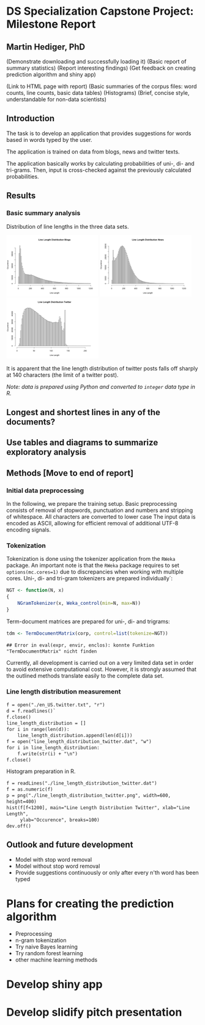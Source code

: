 # DS Specialization Capstone Project: Milestone Report
## Martin Hediger, PhD 

(Demonstrate downloading and successfully loading it)
(Basic report of summary statistics)
(Report interesting findings)
(Get feedback on creating prediction algorithm and shiny app) 

(Link to HTML page with report)
(Basic summaries of the corpus files: word counts, line counts, basic data tables)
(Histograms)
(Brief, concise style, understandable for non-data scientists)


## Introduction
The task is to develop an application that provides suggestions
for words based in words typed by the user.

The application is trained on data from blogs, news and twitter texts.

The application basically works by calculating probabilities of uni-, di-
and tri-grams.
Then, input is cross-checked against the previously calculated probabilities.

## Results

### Basic summary analysis
Distribution of line lengths in the three data sets.

<img src="./line_length_distribution_blogs.png" style="width:240px">
<img src="./line_length_distribution_news.png" style="width:240px">
<img src="./line_length_distribution_twitter.png" style="width:240px">

It is apparent that the line length distribution of twitter posts falls off
sharply at 140 characters (the limit of a twitter post).

*Note: data is prepared using Python and converted to `integer` data type
in R.*





## Longest and shortest lines in any of the documents?

## Use tables and diagrams to summarize exploratory analysis


## Methods [Move to end of report]

### Initial data preprocessing
In the following, we prepare the training setup.
Basic preprocessing consists of removal of stopwords, punctuation and numbers
and stripping of whitespace.
All characters are converted to lower case
The input data is encoded as ASCII, allowing for efficient removal of
additional UTF-8 encoding signals.


### Tokenization
Tokenization is done using the tokenizer application from the `RWeka`
package.
An important note is that the `RWeka` package requires to set
`options(mc.cores=1)` due to discrepancies when working with multiple
cores.
Uni-, di- and tri-gram tokenizers are prepared individually`:

```r
NGT <- function(N, x)
{
    NGramTokenizer(x, Weka_control(min=N, max=N))
}
```

Term-document matrices are prepared for uni-, di- and trigrams:

```r
tdm <- TermDocumentMatrix(corp, control=list(tokenize=NGT))
```

```
## Error in eval(expr, envir, enclos): konnte Funktion "TermDocumentMatrix" nicht finden
```

Currently, all development is carried out on a very limited data set in
order to avoid extensive computational cost.
However, it is strongly assumed that the outlined methods translate easily
to the complete data set.


### Line length distribution measurement
```
f = open("./en_US.twitter.txt", "r")
d = f.readlines()`
f.close()
line_length_distribution = []
for i in range(len(d)):
    line_length_distribution.append(len(d[i]))
f = open("line_length_distribution_twitter.dat", "w")
for i in line_length_distribution:
    f.write(str(i) + "\n")
f.close()
```

Histogram preparation in R.
```
f = readLines("./line_length_distribution_twitter.dat")
f = as.numeric(f)
p = png("./line_length_distribution_twitter.png", width=600, height=400)
hist(f[f<1200], main="Line Length Distribution Twitter", xlab="Line Length",
     ylab="Occurence", breaks=100)
dev.off()
```


## Outlook and future development
- Model with stop word removal
- Model without stop word removal
- Provide suggestions continuously or only after every 
  n'th word has been typed


# Plans for creating the prediction algorithm
- Preprocessing
- n-gram tokenization
- Try naive Bayes learning
- Try random forest learning
- other machine learning methods

# Develop shiny app

# Develop slidify pitch presentation
